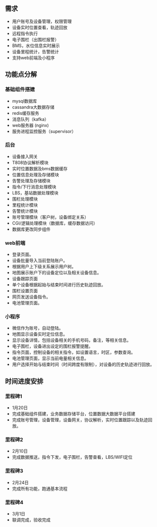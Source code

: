 ## 需求
- 用户账号及设备管理，权限管理
- 设备实时位置查看，轨迹回放
- 远程指令执行
- 电子围栏（出围栏报警）
- BMS，水位信息实时展示
- 设备里程统计，告警统计
- 支持web前端及小程序

## 功能点分解
### 基础组件搭建
- mysql数据库
- cassandra大数据存储
- redis缓存服务
- 消息队列（kafka）
- web服务器 (nginx)
- 服务进程监控服务（supervisor）

### 后台
- 设备接入网关
- T808协议解析模块
- 实时位置数据及bms数据缓存
- 位置信息处理及存储模块
- 告警处理及存储模块
- 指令/下行消息处理模块
- LBS，基站数据处理模块
- 围栏处理模块
- 里程统计模块
- 告警统计模块
- 账号管理模块（客户树，设备绑定关系）
- CGI/逻辑处理模块（数据库，缓存数据访问）
- 数据库更改同步组件

### web前端
- 登录页面。
- 设备批量导入当前登陆账户。
- 根据用户上下级关系展示用户树。
- 地图展示账户下的设备定位以及相关设备信息。
- 设备跟踪页面
- 单个设备根据起始与结束时间进行历史轨迹回放。
- 围栏设置页面
- 网页发送设备指令。
- 电池管理页面。


### 小程序
- 微信作为账号，自动登陆。
- 地图显示设备实时定位信息。
- 显示设备详情，包括设备相关的手机号码，备注，等相关信息。
- 电子围栏，设备进出设定的围栏报警提醒。
- 指令页面，控制设备的相关指令，如设置语言，时区，参数查询。
- 电池管理页面，显示当前电量相关信息。
- 用户选择开始与结束时间（时间跨度有限制），对设备的历史轨迹进行回放。


## 时间进度安排
### 里程碑1
- 1月20日
- 完成基础组件搭建，业务数据存储平台，位置数据大数据平台搭建
- 完成账号管理，设备管理，设备网关，协议解析，实时位置跟踪以及轨迹回放。

### 里程碑2
- 2月10日
- 完成数据推送，指令下发，电子围栏，告警查看，LBS/WIFI定位

### 里程碑3
- 2月24日
- 完成所有功能，跑通基本流程

### 里程碑4
- 3月1日
- 联调完成，验收完成

